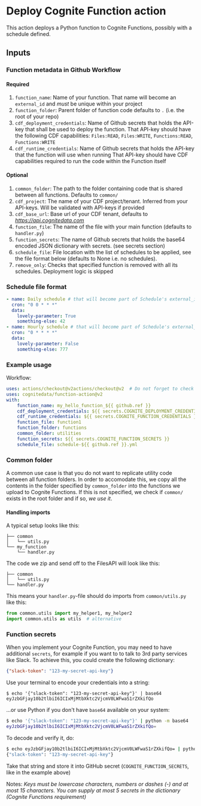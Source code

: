 # Deploy Cognite Function action
This action deploys a Python function to Cognite Functions, possibly with a schedule defined.

## Inputs
### Function metadata in Github Workflow
#### Required
1. `function_name`: Name of your function. That name will become an `external_id` and *must* be unique within your project
2. `function_folder`: Parent folder of function code defaults to `.` (i.e. the root of your repo)
3. `cdf_deployment_credentials`: Name of Github secrets that holds the API-key that shall be used to deploy the function. 
That API-key should have the following CDF capabilities: `Files:READ`, `Files:WRITE`, `Functions:READ`, `Functions:WRITE`
4. `cdf_runtime_credentials`: Name of Github secrets that holds the API-key that the function will use when running
That API-key should have CDF capabilities required to run the code within the Function itself
 
#### Optional
1. `common_folder`:  The path to the folder containing code that is shared between all functions. Defaults to `common/`
1. `cdf_project`: The name of your CDF project/tenant. Inferred from your API-keys. Will be validated with API-keys if provided
2. `cdf_base_url`: Base url of your CDF tenant, defaults to _https://api.cognitedata.com_
3. `function_file`: The name of the file with your main function (defaults to `handler.py`)
4. `function_secrets`: The name of Github secrets that holds the base64 encoded JSON dictionary with secrets. (see secrets section)
5. `schedule_file`: File location with the list of schedules to be applied, see the file format below (defaults to None i.e. no schedules).
6. `remove_only`: Checks that specified function is removed with all its schedules. Deployment logic is skipped

### Schedule file format
```yaml
- name: Daily schedule # that will become part of Schedule's external_id. Has to be unique within the file
  cron: "0 0 * * *"
  data:
    lovely-parameter: True
    something-else: 42
- name: Hourly schedule # that will become part of Schedule's external_id. Has to be unique within the file
  cron: "0 * * * *"
  data:
    lovely-parameter: False
    something-else: 777
```

### Example usage
Workflow:
```yaml
uses: actions/checkout@v2actions/checkout@v2  # Do not forget to check out your own code!
uses: cognitedata/function-action@v2
with:
    function_name: my_hello_function_${{ github.ref }}
    cdf_deployment_credentials: ${{ secrets.COGNITE_DEPLOYMENT_CREDENTIALS }}
    cdf_runtime_credentials: ${{ secrets.COGNITE_FUNCTION_CREDENTIALS }}
    function_file: function1
    function_folder: functions
    common_folder: utilities
    function_secrets: ${{ secrets.COGNITE_FUNCTION_SECRETS }}
    schedule_file: schedule-${{ github.ref }}.yml
```

### Common folder
A common use case is that you do not want to replicate utility code between all function folders. In order to accomodate this, we copy all the contents in the folder specified by `common_folder` into the functions we upload to Cognite Functions. If this is not specified, we check if `common/` exists in the root folder and if so, _we use it_.

#### Handling imports
A typical setup looks like this:
```
├── common
│   └── utils.py
└── my_function
    └── handler.py
```
The code we zip and send off to the FilesAPI will look like this:
```
├── common
│   └── utils.py
└── handler.py
```
This means your `handler.py`-file should do imports from `common/utils.py` like this:
```py
from common.utils import my_helper1, my_helper2
import common.utils as utils  # alternative
```

### Function secrets
When you implement your Cognite Function, you may need to have additional `secrets`, for example if you want to to talk to 3rd party services like Slack.
To achieve this, you could create the following dictionary:
```json
{"slack-token": "123-my-secret-api-key"}
``` 
Use your terminal to encode your credentials into a string:
```shell script
$ echo '{"slack-token": "123-my-secret-api-key"}' | base64 
eyJzbGFjay10b2tlbiI6ICIxMjMtbXktc2VjcmV0LWFwaS1rZXkifQo
```
...or use Python if you don't have `base64` available on your system:
```sh
$ echo '{"slack-token": "123-my-secret-api-key"}' | python -m base64
eyJzbGFjay10b2tlbiI6ICIxMjMtbXktc2VjcmV0LWFwaS1rZXkifQo=
```
To decode and verify it, do:
```sh
$ echo eyJzbGFjay10b2tlbiI6ICIxMjMtbXktc2VjcmV0LWFwaS1rZXkifQo= | python -m base64 -d
{"slack-token": "123-my-secret-api-key"}
```
Take that string and store it into GitHub secret (`COGNITE_FUNCTION_SECRETS`, like in the example above)

Notes: _Keys must be lowercase characters, numbers or dashes (-) and at most 15 characters. You can supply at most 5 secrets in the dictionary (Cognite Functions requirement)_
